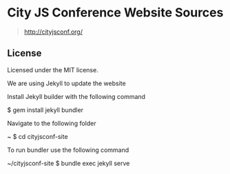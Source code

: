 # City JS Conference Website Sources

> http://cityjsconf.org/

## License

Licensed under the MIT license.

We are using Jekyll to update the website 

Install Jekyll builder with the following command

 $ gem install jekyll bundler

Navigate to the following folder

~ $ cd cityjsconf-site

To run bundler use the following command 

~/cityjsconf-site $ bundle exec jekyll serve